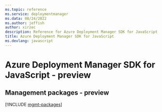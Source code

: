 ```yaml
---
ms.topic: reference
ms.service: deploymentmanager
ms.data: 08/24/2022
ms.author: jeffish
author: xirzec
description: Reference for Azure Deployment Manager SDK for JavaScript
title: Azure Deployment Manager SDK for JavaScript
ms.devlang: javascript
---
```

# Azure Deployment Manager SDK for JavaScript - preview

## Management packages - preview
[!INCLUDE [mgmt-packages](deployment-manager-mgmt-index.md)]